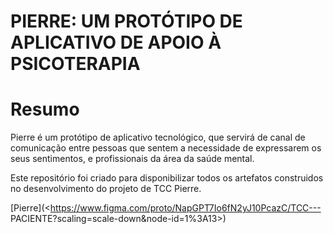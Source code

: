 # PIERRE: UM PROTÓTIPO DE APLICATIVO DE APOIO À PSICOTERAPIA

# Resumo

Pierre é um protótipo de aplicativo tecnológico, que servirá de canal de comunicação entre pessoas que sentem a necessidade de expressarem os seus sentimentos, e profissionais da área da saúde mental.

Este repositório foi criado para disponibilizar todos os artefatos construidos no desenvolvimento do projeto de TCC Pierre.

[Pierre](&lt;https://www.figma.com/proto/NapGPT7Io6fN2yJ10PcazC/TCC---
PACIENTE?scaling=scale-down&amp;node-id=1%3A13&gt;)


